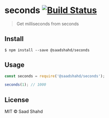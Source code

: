 # seconds [![Build Status](https://travis-ci.org/saadshahd/seconds.svg?branch=master)](https://travis-ci.org/saadshahd/seconds)

> Get milliseconds from seconds


## Install

```
$ npm install --save @saadshahd/seconds
```


## Usage

```js
const seconds = require('@saadshahd/seconds');

seconds(1); // 1000
```

## License

MIT © Saad Shahd
